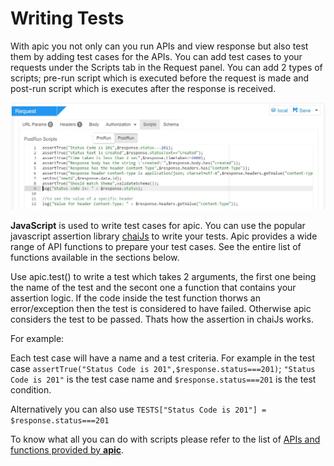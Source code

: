# Writing Tests

With apic you not only can you run APIs and view response but also test them by adding test cases for the APIs. You can add test cases to your requests under the Scripts tab in the Request panel. You can add 2 types of scripts; pre-run script which is executed before the request is made and post-run script which is executes after the response is received.

![](/assets/apic-test-scripts.JPG)

**JavaScript** is used to write test cases for apic. You can use the popular javascript assertion library [chaiJs](https://www.chaijs.com/) to write your tests. Apic provides a wide range of API functions to prepare your test cases. See the entire list of functions available in the sections below.

Use apic.test() to write a test which takes 2 arguments, the first one being the name of the test and the secont one a function that contains your assertion logic. If the code inside the test function thorws an error/exception then the test is considered to have failed. Otherwise apic considers the test to be passed. Thats how the assertion in chaiJs works.

For example: 


Each test case will have a name and a test criteria. For example in the test case `assertTrue("Status Code is 201",$response.status===201)`;  `"Status Code is 201"` is the test case name and `$response.status===201` is the test condition.

Alternatively you can also use `TESTS["Status Code is 201"] = $response.status===201`

To know what all you can do with scripts please refer to the list of [APIs and functions provided by **apic**](/tester/apic-apis-functions.md).

